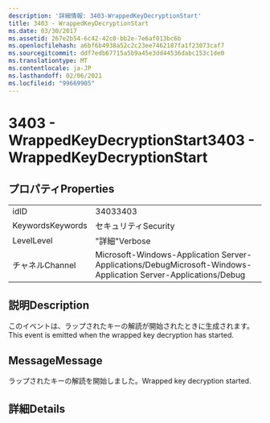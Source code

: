 ```yaml
---
description: '詳細情報: 3403-WrappedKeyDecryptionStart'
title: 3403 - WrappedKeyDecryptionStart
ms.date: 03/30/2017
ms.assetid: 267e2b54-6c42-42c0-bb2e-7e6af013bc6b
ms.openlocfilehash: a6bf6b4938a52c2c23ee7462187fa1f23073caf7
ms.sourcegitcommit: ddf7edb67715a5b9a45e3dd44536dabc153c1de0
ms.translationtype: MT
ms.contentlocale: ja-JP
ms.lasthandoff: 02/06/2021
ms.locfileid: "99669905"
---
```

# <a name="3403---wrappedkeydecryptionstart"></a><span data-ttu-id="e27d2-103">3403 - WrappedKeyDecryptionStart</span><span class="sxs-lookup"><span data-stu-id="e27d2-103">3403 - WrappedKeyDecryptionStart</span></span>

## <a name="properties"></a><span data-ttu-id="e27d2-104">プロパティ</span><span class="sxs-lookup"><span data-stu-id="e27d2-104">Properties</span></span>  
  
|||  
|-|-|  
|<span data-ttu-id="e27d2-105">id</span><span class="sxs-lookup"><span data-stu-id="e27d2-105">ID</span></span>|<span data-ttu-id="e27d2-106">3403</span><span class="sxs-lookup"><span data-stu-id="e27d2-106">3403</span></span>|  
|<span data-ttu-id="e27d2-107">Keywords</span><span class="sxs-lookup"><span data-stu-id="e27d2-107">Keywords</span></span>|<span data-ttu-id="e27d2-108">セキュリティ</span><span class="sxs-lookup"><span data-stu-id="e27d2-108">Security</span></span>|  
|<span data-ttu-id="e27d2-109">Level</span><span class="sxs-lookup"><span data-stu-id="e27d2-109">Level</span></span>|<span data-ttu-id="e27d2-110">"詳細"</span><span class="sxs-lookup"><span data-stu-id="e27d2-110">Verbose</span></span>|  
|<span data-ttu-id="e27d2-111">チャネル</span><span class="sxs-lookup"><span data-stu-id="e27d2-111">Channel</span></span>|<span data-ttu-id="e27d2-112">Microsoft-Windows-Application Server-Applications/Debug</span><span class="sxs-lookup"><span data-stu-id="e27d2-112">Microsoft-Windows-Application Server-Applications/Debug</span></span>|  
  
## <a name="description"></a><span data-ttu-id="e27d2-113">説明</span><span class="sxs-lookup"><span data-stu-id="e27d2-113">Description</span></span>  

 <span data-ttu-id="e27d2-114">このイベントは、ラップされたキーの解読が開始されたときに生成されます。</span><span class="sxs-lookup"><span data-stu-id="e27d2-114">This event is emitted when the wrapped key decryption has started.</span></span>  
  
## <a name="message"></a><span data-ttu-id="e27d2-115">Message</span><span class="sxs-lookup"><span data-stu-id="e27d2-115">Message</span></span>  

 <span data-ttu-id="e27d2-116">ラップされたキーの解読を開始しました。</span><span class="sxs-lookup"><span data-stu-id="e27d2-116">Wrapped key decryption started.</span></span>  
  
## <a name="details"></a><span data-ttu-id="e27d2-117">詳細</span><span class="sxs-lookup"><span data-stu-id="e27d2-117">Details</span></span>
